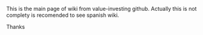 This is the main page of wiki from value-investing github. 
Actually this is not complety is recomended to see spanish wiki.

Thanks
